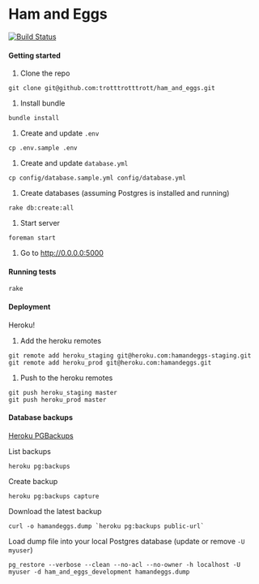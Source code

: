 # Ham and Eggs

[![Build Status](https://travis-ci.org/trotttrotttrott/hamandeggstavern.com.svg)](https://travis-ci.org/trotttrotttrott/hamandeggstavern.com)

#### Getting started

1. Clone the repo
```
git clone git@github.com:trotttrotttrott/ham_and_eggs.git
```

1. Install bundle
```
bundle install
```

1. Create and update `.env`
```
cp .env.sample .env
```

1. Create and update `database.yml`
```
cp config/database.sample.yml config/database.yml
```

1. Create databases (assuming Postgres is installed and running)
```
rake db:create:all
```

1. Start server
```
foreman start
```

1. Go to http://0.0.0.0:5000

#### Running tests

```
rake
```

#### Deployment

Heroku!

1. Add the heroku remotes
```
git remote add heroku_staging git@heroku.com:hamandeggs-staging.git
git remote add heroku_prod git@heroku.com:hamandeggs.git
```

1. Push to the heroku remotes
```
git push heroku_staging master
git push heroku_prod master
```

#### Database backups

[Heroku PGBackups](https://devcenter.heroku.com/articles/heroku-postgres-backups)

List backups
```
heroku pg:backups
```

Create backup
```
heroku pg:backups capture
```

Download the latest backup
```
curl -o hamandeggs.dump `heroku pg:backups public-url`
```

Load dump file into your local Postgres database (update or remove `-U myuser`)
```
pg_restore --verbose --clean --no-acl --no-owner -h localhost -U myuser -d ham_and_eggs_development hamandeggs.dump
```

